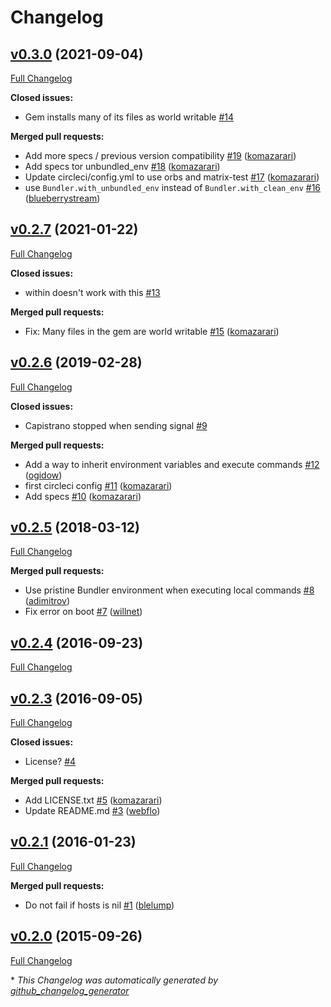 # Changelog

## [v0.3.0](https://github.com/komazarari/capistrano-locally/tree/v0.3.0) (2021-09-04)

[Full Changelog](https://github.com/komazarari/capistrano-locally/compare/v0.2.7...v0.3.0)

**Closed issues:**

- Gem installs many of its files as world writable [\#14](https://github.com/komazarari/capistrano-locally/issues/14)

**Merged pull requests:**

- Add more specs / previous version compatibility [\#19](https://github.com/komazarari/capistrano-locally/pull/19) ([komazarari](https://github.com/komazarari))
- Add specs tor unbundled\_env [\#18](https://github.com/komazarari/capistrano-locally/pull/18) ([komazarari](https://github.com/komazarari))
- Update circleci/config.yml to use orbs and matrix-test [\#17](https://github.com/komazarari/capistrano-locally/pull/17) ([komazarari](https://github.com/komazarari))
- use `Bundler.with_unbundled_env` instead of `Bundler.with_clean_env` [\#16](https://github.com/komazarari/capistrano-locally/pull/16) ([blueberrystream](https://github.com/blueberrystream))

## [v0.2.7](https://github.com/komazarari/capistrano-locally/tree/v0.2.7) (2021-01-22)

[Full Changelog](https://github.com/komazarari/capistrano-locally/compare/v0.2.6...v0.2.7)

**Closed issues:**

- within doesn't work with this [\#13](https://github.com/komazarari/capistrano-locally/issues/13)

**Merged pull requests:**

- Fix: Many files in the gem are world writable [\#15](https://github.com/komazarari/capistrano-locally/pull/15) ([komazarari](https://github.com/komazarari))

## [v0.2.6](https://github.com/komazarari/capistrano-locally/tree/v0.2.6) (2019-02-28)

[Full Changelog](https://github.com/komazarari/capistrano-locally/compare/v0.2.5...v0.2.6)

**Closed issues:**

- Capistrano stopped when sending signal [\#9](https://github.com/komazarari/capistrano-locally/issues/9)

**Merged pull requests:**

- Add a way to inherit environment variables and execute commands [\#12](https://github.com/komazarari/capistrano-locally/pull/12) ([ogidow](https://github.com/ogidow))
- first circleci config [\#11](https://github.com/komazarari/capistrano-locally/pull/11) ([komazarari](https://github.com/komazarari))
- Add specs [\#10](https://github.com/komazarari/capistrano-locally/pull/10) ([komazarari](https://github.com/komazarari))

## [v0.2.5](https://github.com/komazarari/capistrano-locally/tree/v0.2.5) (2018-03-12)

[Full Changelog](https://github.com/komazarari/capistrano-locally/compare/v0.2.4...v0.2.5)

**Merged pull requests:**

- Use pristine Bundler environment when executing local commands [\#8](https://github.com/komazarari/capistrano-locally/pull/8) ([adimitrov](https://github.com/adimitrov))
- Fix error on boot [\#7](https://github.com/komazarari/capistrano-locally/pull/7) ([willnet](https://github.com/willnet))

## [v0.2.4](https://github.com/komazarari/capistrano-locally/tree/v0.2.4) (2016-09-23)

[Full Changelog](https://github.com/komazarari/capistrano-locally/compare/v0.2.3...v0.2.4)

## [v0.2.3](https://github.com/komazarari/capistrano-locally/tree/v0.2.3) (2016-09-05)

[Full Changelog](https://github.com/komazarari/capistrano-locally/compare/v0.2.1...v0.2.3)

**Closed issues:**

- License? [\#4](https://github.com/komazarari/capistrano-locally/issues/4)

**Merged pull requests:**

- Add LICENSE.txt [\#5](https://github.com/komazarari/capistrano-locally/pull/5) ([komazarari](https://github.com/komazarari))
- Update README.md [\#3](https://github.com/komazarari/capistrano-locally/pull/3) ([webflo](https://github.com/webflo))

## [v0.2.1](https://github.com/komazarari/capistrano-locally/tree/v0.2.1) (2016-01-23)

[Full Changelog](https://github.com/komazarari/capistrano-locally/compare/v0.2.0...v0.2.1)

**Merged pull requests:**

- Do not fail if hosts is nil [\#1](https://github.com/komazarari/capistrano-locally/pull/1) ([blelump](https://github.com/blelump))

## [v0.2.0](https://github.com/komazarari/capistrano-locally/tree/v0.2.0) (2015-09-26)

[Full Changelog](https://github.com/komazarari/capistrano-locally/compare/c7c7bd2fb34a62bb7f1f7578b970ff53382b0de9...v0.2.0)



\* *This Changelog was automatically generated by [github_changelog_generator](https://github.com/github-changelog-generator/github-changelog-generator)*
